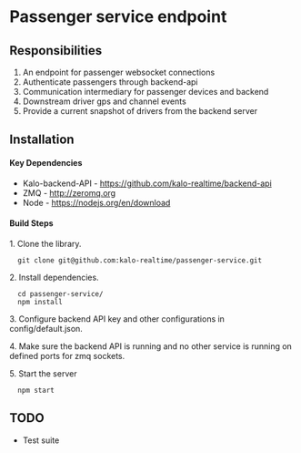 Passenger service endpoint
=======================

Responsibilities
----------------

1. An endpoint for passenger websocket connections
2. Authenticate passengers through backend-api
3. Communication intermediary for passenger devices and backend
4. Downstream driver gps and channel events
5. Provide a current snapshot of drivers from the backend server


Installation
------------

#### Key Dependencies

* Kalo-backend-API - https://github.com/kalo-realtime/backend-api
* ZMQ - http://zeromq.org
* Node - https://nodejs.org/en/download

#### Build Steps

1.&nbsp;Clone the library.

```
  git clone git@github.com:kalo-realtime/passenger-service.git
```

2.&nbsp;Install dependencies.
```
  cd passenger-service/
  npm install
```
3.&nbsp;Configure backend API key and other configurations in config/default.json.

4.&nbsp;Make sure the backend API is running and no other service is running on defined ports for zmq sockets.

5.&nbsp;Start the server

```
  npm start
```

TODO
----

* Test suite
